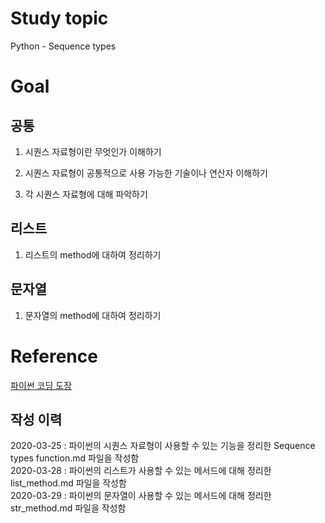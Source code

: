 # Study topic
  
Python - Sequence types  
  
# Goal
  
## 공통
  
1. 시퀀스 자료형이란 무엇인가 이해하기  
  
2. 시퀀스 자료형이 공통적으로 사용 가능한 기술이나 연산자 이해하기  
  
3. 각 시퀀스 자료형에 대해 파악하기  
  
## 리스트
  
1. 리스트의 method에 대하여 정리하기  
  
## 문자열
  
1. 문자열의 method에 대하여 정리하기  
  
# Reference
  
<a href = "https://dojang.io/course/view.php?id=7">파이썬 코딩 도장</a>  
  
## 작성 이력
  
2020-03-25 : 파이썬의 시퀀스 자료형이 사용할 수 있는 기능을 정리한 Sequence types function.md 파일을 작성함  
2020-03-28 : 파이썬의 리스트가 사용할 수 있는 메서드에 대해 정리한 list_method.md 파일을 작성함  
2020-03-29 : 파이썬의 문자열이 사용할 수 있는 메서드에 대해 정리한 str_method.md 파일을 작성함
